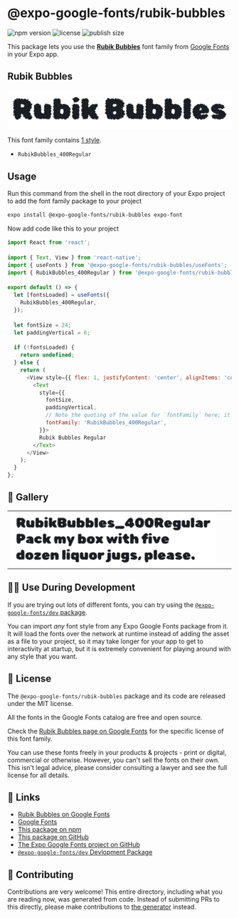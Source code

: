 # @expo-google-fonts/rubik-bubbles

![npm version](https://flat.badgen.net/npm/v/@expo-google-fonts/rubik-bubbles)
![license](https://flat.badgen.net/github/license/expo/google-fonts)
![publish size](https://flat.badgen.net/packagephobia/install/@expo-google-fonts/rubik-bubbles)

This package lets you use the [**Rubik Bubbles**](https://fonts.google.com/specimen/Rubik+Bubbles) font family from [Google Fonts](https://fonts.google.com/) in your Expo app.

## Rubik Bubbles

![Rubik Bubbles](./font-family.png)

This font family contains [1 style](#-gallery).

- `RubikBubbles_400Regular`

## Usage

Run this command from the shell in the root directory of your Expo project to add the font family package to your project
```sh
expo install @expo-google-fonts/rubik-bubbles expo-font
```

Now add code like this to your project
```js
import React from 'react';

import { Text, View } from 'react-native';
import { useFonts } from '@expo-google-fonts/rubik-bubbles/useFonts';
import { RubikBubbles_400Regular } from '@expo-google-fonts/rubik-bubbles/400Regular';

export default () => {
  let [fontsLoaded] = useFonts({
    RubikBubbles_400Regular,
  });

  let fontSize = 24;
  let paddingVertical = 6;

  if (!fontsLoaded) {
    return undefined;
  } else {
    return (
      <View style={{ flex: 1, justifyContent: 'center', alignItems: 'center' }}>
        <Text
          style={{
            fontSize,
            paddingVertical,
            // Note the quoting of the value for `fontFamily` here; it expects a string!
            fontFamily: 'RubikBubbles_400Regular',
          }}>
          Rubik Bubbles Regular
        </Text>
      </View>
    );
  }
};

```

## 🔡 Gallery


||||
|-|-|-|
|![RubikBubbles_400Regular](.//400Regular/RubikBubbles_400Regular.ttf.png)||||


## 👩‍💻 Use During Development

If you are trying out lots of different fonts, you can try using the [`@expo-google-fonts/dev` package](https://github.com/expo/google-fonts/tree/master/font-packages/dev#readme).

You can import *any* font style from any Expo Google Fonts package from it. It will load the fonts
over the network at runtime instead of adding the asset as a file to your project, so it may take longer
for your app to get to interactivity at startup, but it is extremely convenient
for playing around with any style that you want.

## 📖 License

The `@expo-google-fonts/rubik-bubbles` package and its code are released under the MIT license.

All the fonts in the Google Fonts catalog are free and open source.

Check the [Rubik Bubbles page on Google Fonts](https://fonts.google.com/specimen/Rubik+Bubbles) for the specific license of this font family.

You can use these fonts freely in your products & projects - print or digital, commercial or otherwise. However, you can't sell the fonts on their own. This isn't legal advice, please consider consulting a lawyer and see the full license for all details.

## 🔗 Links

- [Rubik Bubbles on Google Fonts](https://fonts.google.com/specimen/Rubik+Bubbles)
- [Google Fonts](https://fonts.google.com/)
- [This package on npm](https://www.npmjs.com/package/@expo-google-fonts/rubik-bubbles)
- [This package on GitHub](https://github.com/expo/google-fonts/tree/master/font-packages/rubik-bubbles)
- [The Expo Google Fonts project on GitHub](https://github.com/expo/google-fonts)
- [`@expo-google-fonts/dev` Devlopment Package](https://github.com/expo/google-fonts/tree/master/font-packages/dev)

## 🤝 Contributing

Contributions are very welcome! This entire directory, including what you are reading now, was generated from code. Instead of submitting PRs to this directly, please make contributions to [the generator](https://github.com/expo/google-fonts/tree/master/packages/generator) instead.
